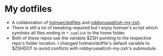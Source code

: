 # My dotfiles
- A collaboration of [holman/dotfiles](https://github.com/holman/dotfiles.git)
  and [robbyrussell/oh-my-zsh](https://github.com/robbyrussell/oh-my-zsh.git).
- There is still a lot of tweaking required but I enjoy holman's script which
  symlinks all files ending in `*.symlink` to the home folder.
- Both of these repos use the variable $ZSH pointing to the respective repo's
  folder location. I changed holman/dotfile's default variable to $ZSHDOT to avoid
  conflicts with robbyrussell/oh-my-zsh's submodule.
